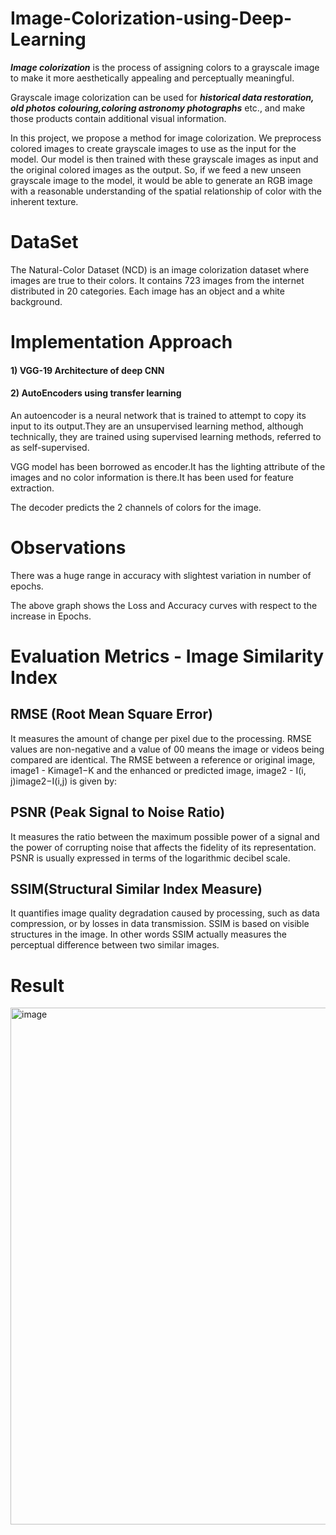# Image-Colorization-using-Deep-Learning

***Image colorization*** is the process of assigning colors to a grayscale image to make
it more aesthetically appealing and perceptually meaningful.

Grayscale image colorization can be used for ***historical data restoration, old
photos colouring,coloring astronomy photographs*** etc., and make those products
contain additional visual information.

In this project, we propose a method for image colorization. We preprocess
colored images to create grayscale images to use as the input for the model. Our
model is then trained with these grayscale images as input and the original
colored images as the output.
So, if we feed a new unseen grayscale image to the model, it would be able to
generate an RGB image with a reasonable understanding of the spatial
relationship of color with the inherent texture.

# DataSet
The Natural-Color Dataset (NCD) is an image colorization dataset where images are true to their colors.
It contains 723 images from the internet distributed in 20 categories. Each image has an object
and a white background.
<pic>

# Implementation Approach
#### 1) VGG-19 Architecture of deep CNN
#### 2) AutoEncoders using transfer learning

An autoencoder is a neural network that is trained to attempt to copy its input to its
output.They are an unsupervised learning method, although technically, they are
trained using supervised learning methods, referred to as self-supervised.

VGG model has been borrowed as encoder.It has the lighting attribute of the
images and no color information is there.It has been used for feature extraction.

The decoder predicts the 2 channels of colors for the image.

# Observations
There was a huge range in accuracy with slightest variation in number of
epochs.


The above graph shows the Loss and Accuracy curves with respect to the increase in Epochs.

# Evaluation Metrics - Image Similarity Index
## RMSE (Root Mean Square Error)
It measures the amount of change per pixel due to the
processing. RMSE values are non-negative and a value of 00 means the image or videos
being compared are identical. The RMSE between a reference or original image, image1 -
Kimage1−K and the enhanced or predicted image, image2 - I(i, j)image2−I(i,j) is given by:


## PSNR (Peak Signal to Noise Ratio) 
It measures the ratio between the maximum possible
power of a signal and the power of corrupting noise that affects the fidelity of its
representation. PSNR is usually expressed in terms of the logarithmic decibel scale.

## SSIM(Structural Similar Index Measure) 
It quantifies image quality
degradation caused by processing, such as data compression, or by losses in
data transmission. SSIM is based on visible structures in the image. In other
words SSIM actually measures the perceptual difference between two similar
images.



# Result

<img width="827" alt="image" src="https://user-images.githubusercontent.com/89255668/226007186-51739e11-2ab9-45f4-a9ef-7933617f50c5.png">
